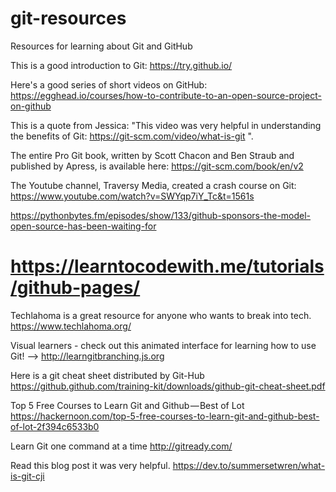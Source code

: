 # git-resources
Resources for learning about Git and GitHub

This is a good introduction to Git: https://try.github.io/

Here's a good series of short videos on GitHub: https://egghead.io/courses/how-to-contribute-to-an-open-source-project-on-github

This is a quote from Jessica: "This video was very helpful in understanding the benefits of Git:
https://git-scm.com/video/what-is-git ".

The entire Pro Git book, written by Scott Chacon and Ben Straub and published by Apress, is available here: https://git-scm.com/book/en/v2

The Youtube channel, Traversy Media, created a crash course on Git: https://www.youtube.com/watch?v=SWYqp7iY_Tc&t=1561s

https://pythonbytes.fm/episodes/show/133/github-sponsors-the-model-open-source-has-been-waiting-for


https://learntocodewith.me/tutorials/github-pages/
=======
Techlahoma is a great resource for anyone who wants to break into tech. https://www.techlahoma.org/

Visual learners - check out this animated interface for learning how to use Git! --> http://learngitbranching.js.org

Here is a git cheat sheet distributed by Git-Hub https://github.github.com/training-kit/downloads/github-git-cheat-sheet.pdf

Top 5 Free Courses to Learn Git and Github — Best of Lot https://hackernoon.com/top-5-free-courses-to-learn-git-and-github-best-of-lot-2f394c6533b0

Learn Git one command at a time http://gitready.com/

   Read this blog post it was very helpful. https://dev.to/summersetwren/what-is-git-cji
